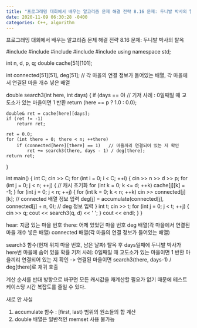 ```yaml
---
title: "프로그래밍 대회에서 배우는 알고리즘 문제 해결 전략 8.16 문제: 두니발 박사의 탈옥"
date: 2020-11-09 06:30:28 -0400
categories: C++, algorithm
---
```


프로그래밍 대회에서 배우는 알고리즘 문제 해결 전략 8.16 문제: 두니발 박사의 탈옥



#include<numeric>
#include<cstdio>
#include<iostream>
#include<string>
#include<vector>
using namespace std;

int n, d, p, q;
double cache[51][101];

int connected[51][51], deg[51];   // 각 마을의 연결 정보가 들어있는 배열, 각 마을에서 연결된 마을 개수 넣은 배열

double search3(int here, int days) {
	if (days == 0)   // 기저 사례 : 0일째일 때 교도소가 있는 마을이면 1 반환
		return (here == p ? 1.0 : 0.0);

	double& ret = cache[here][days];
	if (ret != -1)
		return ret;

	ret = 0.0;
	for (int there = 0; there < n; ++there) 
		if (connected[here][there] == 1)   // 마을끼리 연결되어 있는 지 확인
			ret += search3(there, days - 1) / deg[there];
	return ret;
}

int main() {
	int C;
	cin >> C;
	for (int i = 0; i < C; ++i) {
		cin >> n >> d >> p;
		for (int j = 0; j < n; ++j) {   // 캐시 초기화
			for (int k = 0; k <= d; ++k)
				cache[j][k] = -1;
		}
		for (int j = 0; j < n; ++j) {
			for (int k = 0; k < n; ++k)
				cin >> connected[j][k];   // connected 배열 정보 입력
			deg[j] = accumulate(connected[j], connected[j] + n, 0);   // deg 정보 입력
		}
		int t;
		cin >> t;
		for (int j = 0; j < t; ++j) {
			cin >> q;
			cout << search3(q, d) << ' ';
		}
		cout << endl;
	}
}



hear: 지금 있는 마을 번호
there: 어제 있었던 마을 번호
deg 배열(각 마을에서 연결된 마을 개수 넣은 배열)
connected 배열(각 마을의 연결 정보가 들어있는 배열)

search3 함수(현재 위치 마을 번호, 남은 날짜)
탈옥 후 days일째에 두니발 박사가 here번 마을에 숨어 있을 확률
기저 사례: 0일째일 때 교도소가 있는 마을이면 1 반환
마을끼리 연결되어 있는 지 확인 -> 연결된 마을이면 search3(there, days-1) / deg[there]로 재귀 호출

계산 순서를 반대 방향으로 바꾸면 모든 캐시값을 재계산할 필요가 없기 때문에 테스트 케이스당 시간 복잡도를 줄일 수 있다.

새로 안 사실
1. accumulate 함수 : [first, last) 범위의 원소들의 합 계산
2. double 배열은 일반적인 memset 사용 불가능 
